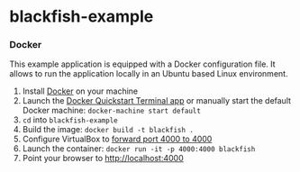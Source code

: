 # blackfish-example

### Docker
This example application is equipped with a Docker configuration file. It allows to run the application locally in an Ubuntu based Linux environment.

1. Install [Docker](https://www.docker.com) on your machine
2. Launch the [Docker Quickstart Terminal app](https://docs.docker.com/mac/step_one/) or manually start the default Docker machine: `docker-machine start default`
3. `cd` into `blackfish-example`
4. Build the image: `docker build -t blackfish .`
5. Configure VirtualBox to [forward port 4000 to 4000](https://www.virtualbox.org/manual/ch06.html#natforward)
6. Launch the container: `docker run -it -p 4000:4000 blackfish`
7. Point your browser to [http://localhost:4000](http://localhost:4000)
